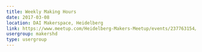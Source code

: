 ```yaml
---
title: Weekly Making Hours
date: 2017-03-08
location: DAI Makerspace, Heidelberg
link: https://www.meetup.com/Heidelberg-Makers-Meetup/events/237763154/
usergroup: makershd
type: usergroup
---
```

